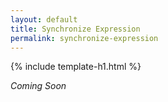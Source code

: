 ```yaml
---
layout: default
title: Synchronize Expression
permalink: synchronize-expression
---
```


{% include template-h1.html %}

_Coming Soon_
